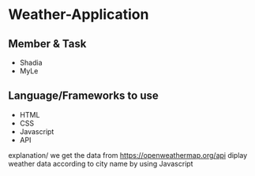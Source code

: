
# Weather-Application

## Member & Task 
- Shadia
- MyLe



## Language/Frameworks to use
- HTML
- CSS
- Javascript
- API

explanation/
we get the data from https://openweathermap.org/api
diplay weather data according to city name by using Javascript



